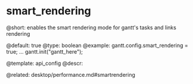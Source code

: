 smart_rendering
=============

@short:
	enables the smart rendering mode for gantt's tasks and links rendering

@default: true
@type: boolean
@example:
gantt.config.smart_rendering = true;
...
gantt.init("gantt_here");

@template:	api_config
@descr:

@related:
desktop/performance.md#smartrendering

